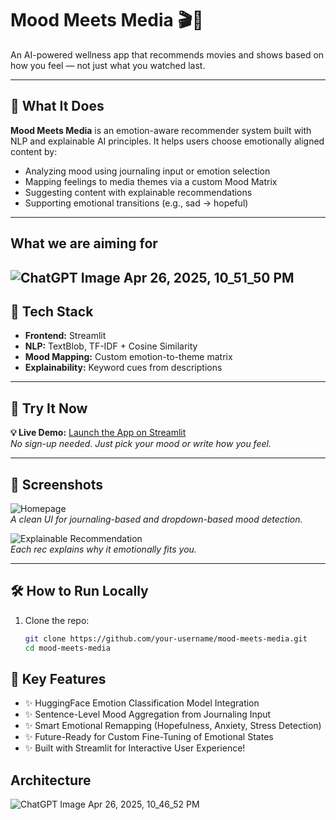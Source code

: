 # Mood Meets Media 🎬💬  
An AI-powered wellness app that recommends movies and shows based on how you feel — not just what you watched last.

---

## 🌟 What It Does

**Mood Meets Media** is an emotion-aware recommender system built with NLP and explainable AI principles. It helps users choose emotionally aligned content by:

- Analyzing mood using journaling input or emotion selection
- Mapping feelings to media themes via a custom Mood Matrix
- Suggesting content with explainable recommendations
- Supporting emotional transitions (e.g., sad → hopeful)

---
## What we are aiming for
![ChatGPT Image Apr 26, 2025, 10_51_50 PM](https://github.com/user-attachments/assets/8f7a518e-679d-4892-9e03-338ede533325)
---

## 🧠 Tech Stack

- **Frontend:** Streamlit
- **NLP:** TextBlob, TF-IDF + Cosine Similarity
- **Mood Mapping:** Custom emotion-to-theme matrix
- **Explainability:** Keyword cues from descriptions

---

## 🚀 Try It Now

**💡 Live Demo:** [Launch the App on Streamlit](https://your-app-url)  
*No sign-up needed. Just pick your mood or write how you feel.*

---

## 📸 Screenshots

![Homepage](images/homepage.png)  
*A clean UI for journaling-based and dropdown-based mood detection.*

![Explainable Recommendation](images/explanation.png)  
*Each rec explains why it emotionally fits you.*

---

## 🛠️ How to Run Locally

1. Clone the repo:
   ```bash
   git clone https://github.com/your-username/mood-meets-media.git
   cd mood-meets-media

## 🚀 Key Features

- ✨ HuggingFace Emotion Classification Model Integration
- ✨ Sentence-Level Mood Aggregation from Journaling Input
- ✨ Smart Emotional Remapping (Hopefulness, Anxiety, Stress Detection)
- ✨ Future-Ready for Custom Fine-Tuning of Emotional States
- ✨ Built with Streamlit for Interactive User Experience!

## Architecture
![ChatGPT Image Apr 26, 2025, 10_46_52 PM](https://github.com/user-attachments/assets/8ba95f26-57bc-4e37-8b32-a3aaf9cd3da3)

